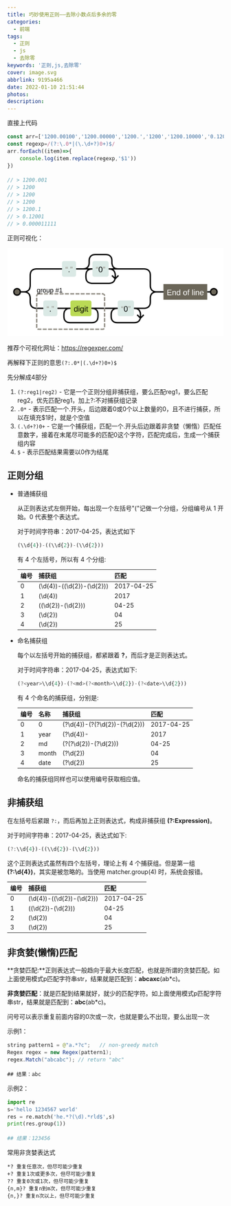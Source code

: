 ```yaml
---
title: 巧妙使用正则——去除小数点后多余的零
categories:
  - 前端
tags:
  - 正则
  - js
  - 去除零
keywords: '正则,js,去除零'
cover: image.svg
abbrlink: 9195a466
date: 2022-01-10 21:51:44
photos:
description:
---
```


直接上代码

```jsx
const arr=['1200.00100','1200.00000','1200.','1200','1200.10000','0.120010000','0.000011111']
const regexp=/(?:\.0*|(\.\d+?)0+)$/
arr.forEach((item)=>{
    console.log(item.replace(regexp,'$1'))
})

// > 1200.001
// > 1200
// > 1200
// > 1200
// > 1200.1
// > 0.12001
// > 0.000011111
```

正则可视化：

![image](js-regexp/image.svg)

推荐个可视化网址：https://regexper.com/

再解释下正则的意思`(?:.0*|(.\d+?)0+)$`

先分解成4部分

1. `(?:reg1|reg2)` - 它是一个正则分组非捕获组，要么匹配reg1，要么匹配reg2，优先匹配reg1，加上?:不对捕获组记录
2. `.0*` - 表示匹配一个.开头，后边跟着0或0个以上数量的0，且不进行捕获，所以在填充$1时，就是个空值
3. `(.\d+?)0+` - 它是一个捕获组，匹配一个.开头后边跟着非贪婪（懒惰）匹配任意数字，接着在末尾尽可能多的匹配0这个字符，匹配完成后，生成一个捕获组内容
4. `$` - 表示匹配结果需要以0作为结尾

## 正则分组

- 普通捕获组

  从正则表达式左侧开始，每出现一个左括号"("记做一个分组，分组编号从 1 开始。0 代表整个表达式。

  对于时间字符串：2017-04-25，表达式如下

  ```js
  (\\d{4})-((\\d{2})-(\\d{2}))
  ```

  有 4 个左括号，所以有 4 个分组:

  | 编号 | 捕获组                    | 匹配       |
  | :--- | :------------------------ | :--------- |
  | 0    | (\d{4})-((\d{2})-(\d{2})) | 2017-04-25 |
  | 1    | (\d{4})                   | 2017       |
  | 2    | ((\d{2})-(\d{2}))         | 04-25      |
  | 3    | (\d{2})                   | 04         |
  | 4    | (\d{2})                   | 25         |

- 命名捕获组

  每个以左括号开始的捕获组，都紧跟着 **?**，而后才是正则表达式。

  对于时间字符串：2017-04-25，表达式如下:

  ```js
  (?<year>\\d{4})-(?<md>(?<month>\\d{2})-(?<date>\\d{2}))
  ```

  有 4 个命名的捕获组，分别是:

  | 编号 | 名称  | 捕获组                        | 匹配       |
  | :--- | :---- | :---------------------------- | :--------- |
  | 0    | 0     | (?\d{4})-(?(?\d{2})-(?\d{2})) | 2017-04-25 |
  | 1    | year  | (?\d{4})-                     | 2017       |
  | 2    | md    | (?(?\d{2})-(?\d{2}))          | 04-25      |
  | 3    | month | (?\d{2})                      | 04         |
  | 4    | date  | (?\d{2})                      | 25         |

  命名的捕获组同样也可以使用编号获取相应值。

## 非捕获组

在左括号后紧跟 `?:`，而后再加上正则表达式，构成非捕获组 **(?:Expression)**。

对于时间字符串：2017-04-25，表达式如下:

```js
(?:\\d{4})-((\\d{2})-(\\d{2}))
```

这个正则表达式虽然有四个左括号，理论上有 4 个捕获组。但是第一组 **(?:\d{4})**，其实是被忽略的。当使用 matcher.group(4) 时，系统会报错。

| 编号 | 捕获组                    | 匹配       |
| :--- | :------------------------ | :--------- |
| 0    | (\d{4})-((\d{2})-(\d{2})) | 2017-04-25 |
| 1    | ((\d{2})-(\d{2}))         | 04-25      |
| 2    | (\d{2})                   | 04         |
| 3    | (\d{2})                   | 25         |

## 非贪婪(懒惰)匹配

**贪婪匹配:**正则表达式一般趋向于最大长度匹配，也就是所谓的贪婪匹配。如上面使用模式p匹配字符串str，结果就是匹配到：**abcaxc**(ab*c)。

**非贪婪匹配**：就是匹配到结果就好，就少的匹配字符。如上面使用模式p匹配字符串str，结果就是匹配到：**abc**(ab*c)。

问号可以表示重复前面内容的0次或一次，也就是要么不出现，要么出现一次

示例1：

```java
string pattern1 = @"a.*?c";   // non-greedy match 
Regex regex = new Regex(pattern1);
regex.Match("abcabc"); // return "abc"

## 结果：abc
```

示例2：

```python
import re
s='hello 1234567 world'
res = re.match('he.*?(\d).*rld$',s)
print(res.group(1))

## 结果：123456
```

常用非贪婪表达式

```plaintext
*? 重复任意次，但尽可能少重复
+? 重复1次或更多次，但尽可能少重复
?? 重复0次或1次，但尽可能少重复
{n,m}? 重复n到m次，但尽可能少重复
{n,}? 重复n次以上，但尽可能少重复
```